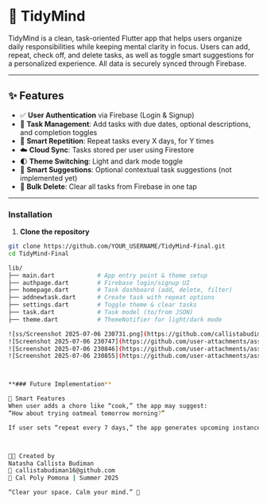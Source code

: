 # 🧠 TidyMind

TidyMind is a clean, task-oriented Flutter app that helps users organize daily responsibilities while keeping mental clarity in focus. Users can add, repeat, check off, and delete tasks, as well as toggle smart suggestions for a personalized experience. All data is securely synced through Firebase.

---

## ✨ Features

- ✅ **User Authentication** via Firebase (Login & Signup)
- 📅 **Task Management**: Add tasks with due dates, optional descriptions, and completion toggles
- 🔁 **Smart Repetition**: Repeat tasks every X days, for Y times
- ☁️ **Cloud Sync**: Tasks stored per user using Firestore
- 🌓 **Theme Switching**: Light and dark mode toggle
- 🧠 **Smart Suggestions**: Optional contextual task suggestions (not implemented yet)
- 🧹 **Bulk Delete**: Clear all tasks from Firebase in one tap

---

### Installation

1. **Clone the repository**

```bash
git clone https://github.com/YOUR_USERNAME/TidyMind-Final.git
cd TidyMind-Final

lib/
├── main.dart            # App entry point & theme setup
├── authpage.dart        # Firebase login/signup UI
├── homepage.dart        # Task dashboard (add, delete, filter)
├── addnewtask.dart      # Create task with repeat options
├── settings.dart        # Toggle theme & clear tasks
├── task.dart            # Task model (to/from JSON)
├── theme.dart           # ThemeNotifier for light/dark mode

![ss/Screenshot 2025-07-06 230731.png](https://github.com/callistabudiman16/TidyMind-Final/blob/main/ss/Screenshot%202025-07-06%20230731.png)
![Screenshot 2025-07-06 230747](https://github.com/user-attachments/assets/174cf26f-63c8-42fb-92e3-10c5a82d03e4)
![Screenshot 2025-07-06 230846](https://github.com/user-attachments/assets/a2581a3e-3325-4223-b160-e9d97680f780)
![Screenshot 2025-07-06 230855](https://github.com/user-attachments/assets/cbe09697-9696-4821-90b0-afb84c1fc77c)



**### Future Implementation**

🧠 Smart Features
When user adds a chore like “cook,” the app may suggest:
“How about trying oatmeal tomorrow morning?”

If user sets “repeat every 7 days,” the app generates upcoming instances.



👩‍💻 Created by
Natasha Callista Budiman
📧 callistabudiman16@github.com
📍 Cal Poly Pomona | Summer 2025

“Clear your space. Calm your mind.” 🌱


